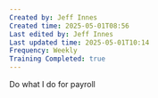 ```yaml
---
Created by: Jeff Innes
Created time: 2025-05-01T08:56
Last edited by: Jeff Innes
Last updated time: 2025-05-01T10:14
Frequency: Weekly
Training Completed: true
---
```

Do what I do for payroll